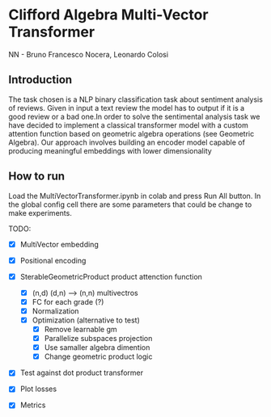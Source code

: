 # Clifford Algebra Multi-Vector Transformer
NN - Bruno Francesco Nocera, Leonardo Colosi

## Introduction
The task chosen is a NLP binary classification task about sentiment analysis of reviews. Given in input a text review the model has to output if it is a good review or a bad one.In order to solve the sentimental analysis task we have decided to implement a classical transformer model with a custom attention function based on geometric algebra operations (see Geometric Algebra). Our approach involves building an encoder model capable of producing meaningful embeddings with lower dimensionality

## How to run
Load the MultiVectorTransformer.ipynb in colab and press Run All button.
In the global config cell there are some parameters that could be change to make experiments. 




TODO:
- [X] MultiVector embedding
- [X] Positional encoding
- [X] SterableGeometricProduct product attenction function
  - [X] (n,d) (d,n) --> (n,n) multivectros
  - [X] FC for each grade (?)
  - [X] Normalization
  - [X] Optimization (alternative to test)
    - [X] Remove learnable gm
    - [X] Parallelize subspaces projection
    - [X] Use samaller algebra dimention
    - [X] Change geometric product logic
- [X] Test against dot product transformer
- [X] Plot losses 
- [X] Metrics



